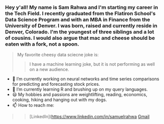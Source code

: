 ### Hey y'all! My name is Sam Rahwa and I'm starting my career in the Tech Field. I recently graduated from the Flatiron School's Data Science Program and with an MBA in Finance from the University of Denver. I was born, raised and currently reside in Denver, Colorado. I'm the youngest of three siblings and a lot of cousins. I would also argue that mac and cheese should be eaten with a fork, not a spoon.

> My favorite cheesy data sciecne joke is: 
>> I have a machine learning joke, but it is not performing as well on a new audience.

- 🔭 I’m currently working on neural networks and time series comparisons for predicting and forecasting stock prices. 
- 🌱 I’m currently learning R and brushing up on my query languages.
- :smiley: My hobbies and passions are weightlifting, reading, economics, cooking, hiking and hanging out with my dogs. 
- 📫 How to reach me: 
>> [LinkedIn](https://www.linkedin.com/in/samuelrahwa
>> [Gmail](samuelaaronrahwa@gmail.com)
